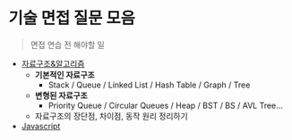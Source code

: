 # 기술 면접 질문 모음

> 면접 연습 전 해야할 일

- [자료구조&알고리즘](./자료구조&알고리즘/README.md)
  - **기본적인 자료구조**
    - Stack / Queue / Linked List / Hash Table / Graph / Tree
  - **변형된 자료구조**
    - Priority Queue / Circular Queues / Heap / BST / BS / AVL Tree...
  - 자료구조의 장단점, 차이점, 동작 원리 정리하기
- [Javascript](Javascript/README.md)
